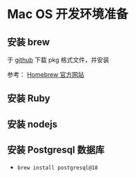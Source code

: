 # Mac OS 开发环境准备

## 安装 brew

于 [github](https://github.com/Homebrew/brew/releases) 下载 pkg 格式文件，并安装

参考：
[Homebrew 官方网站](https://brew.sh/zh-cn/)

## 安装 Ruby


## 安装 nodejs

## 安装 Postgresql 数据库

* `brew install postgresql@18`